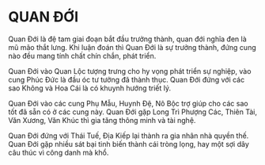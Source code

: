 # QUAN ĐỚI

Quan Đới là đệ tam giai đoạn bắt đầu trưởng thành, quan đới nghĩa đen là mũ mão thắt lưng. Khi luận đoán thì Quan Đới là sự trưởng thành, đứng cung nào đều mang tính chất chín chắn, phát triển.

Quan Đới vào Quan Lộc tượng trưng cho hy vọng phát triển sự nghiệp, vào cung Phúc Đức là đầu óc tư tưởng đã thành thục. Quan Đới đứng với các sao Không và Hoa Cái là có khuynh hướng triết lý.

Quan Đới vào các cung Phụ Mẫu, Huynh Đệ, Nô Bộc trợ giúp cho các sao tốt đã sẵn có ở các cung này. Quan Đới gặp Long Trì Phượng Các, Thiên Tài, Văn Xương, Văn Khúc thì gia tăng thông minh và tài nghệ.

Quan Đới đứng với Thái Tuế, Địa Kiếp lại thành ra gia nhân nhà quyền thế. Quan Đới gặp nhiều sát bại tinh biến thành cái tròng lọng, hay một sợi dây câu thúc vì công danh mà khổ.